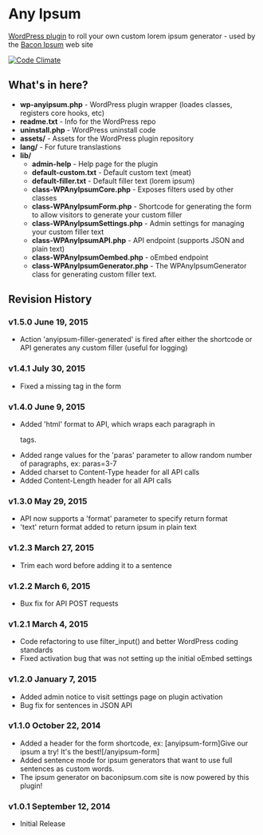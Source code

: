 # Any Ipsum
[WordPress plugin](https://wordpress.org/plugins/any-ipsum/) to roll your own custom lorem ipsum generator - used by the [Bacon Ipsum](http://baconipsum.com/) web site

[![Code Climate](https://codeclimate.com/github/petenelson/wp-any-ipsum/badges/gpa.svg)](https://codeclimate.com/github/petenelson/wp-any-ipsum)

## What's in here?

- **wp-anyipsum.php** - WordPress plugin wrapper (loades classes, registers core hooks, etc)
- **readme.txt** - Info for the WordPress repo
- **uninstall.php** - WordPress uninstall code
- **assets/** - Assets for the WordPress plugin repository
- **lang/** - For future translastions
- **lib/**
  - **admin-help** - Help page for the plugin
  - **default-custom.txt** - Default custom text (meat)
  - **default-filler.txt** - Default filler text (lorem ipsum)
  - **class-WPAnyIpsumCore.php** - Exposes filters used by other classes
  - **class-WPAnyIpsumForm.php** - Shortcode for generating the form to allow visitors to generate your custom filler
  - **class-WPAnyIpsumSettings.php** - Admin settings for managing your custom filler text
  - **class-WPAnyIpsumAPI.php** - API endpoint (supports JSON and plain text)
  - **class-WPAnyIpsumOembed.php** - oEmbed endpoint
  - **class-WPAnyIpsumGenerator.php** - The WPAnyIpsumGenerator class for generating custom filler text.

## Revision History

### v1.5.0 June 19, 2015 ###
- Action 'anyipsum-filler-generated' is fired after either the shortcode or API generates any custom filler (useful for logging)

### v1.4.1 July 30, 2015 ###
- Fixed a missing </div> tag in the form

### v1.4.0 June 9, 2015 ###
- Added 'html' format to API, which wraps each paragraph in <p> tags.
- Added range values for the 'paras' parameter to allow random number of paragraphs, ex: paras=3-7
- Added charset to Content-Type header for all API calls
- Added Content-Length header for all API calls

### v1.3.0 May 29, 2015 ###
- API now supports a 'format' parameter to specify return format
- 'text' return format added to return ipsum in plain text

### v1.2.3 March 27, 2015
- Trim each word before adding it to a sentence

### v1.2.2 March 6, 2015
- Bux fix for API POST requests

### v1.2.1 March 4, 2015
- Code refactoring to use filter_input() and better WordPress coding standards
- Fixed activation bug that was not setting up the initial oEmbed settings

### v1.2.0 January 7, 2015
- Added admin notice to visit settings page on plugin activation
- Bug fix for sentences in JSON API

### v1.1.0 October 22, 2014
- Added a header for the form shortcode, ex: [anyipsum-form]Give our ipsum a try!  It's the best![/anyipsum-form]
- Added sentence mode for ipsum generators that want to use full sentences as custom words.
- The ipsum generator on baconipsum.com site is now powered by this plugin!

### v1.0.1 September 12, 2014
- Initial Release
